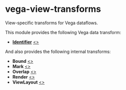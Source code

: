 # vega-view-transforms

View-specific transforms for Vega dataflows.

This module provides the following Vega data transform:

- [**Identifier**](https://vega.github.io/vega/docs/transforms/identifier/) [&lt;&gt;](https://github.com/vega/vega-view-transforms/blob/master/src/Identifier.js "Source")

And also provides the following internal transforms:

- **Bound** [&lt;&gt;](https://github.com/vega/vega-view-transforms/blob/master/src/Bound.js "Source")
- **Mark** [&lt;&gt;](https://github.com/vega/vega-view-transforms/blob/master/src/Mark.js "Source")
- **Overlap** [&lt;&gt;](https://github.com/vega/vega-view-transforms/blob/master/src/Overlap.js "Source")
- **Render** [&lt;&gt;](https://github.com/vega/vega-view-transforms/blob/master/src/Render.js "Source")
- **ViewLayout** [&lt;&gt;](https://github.com/vega/vega-view-transforms/blob/master/src/ViewLayout.js "Source")
